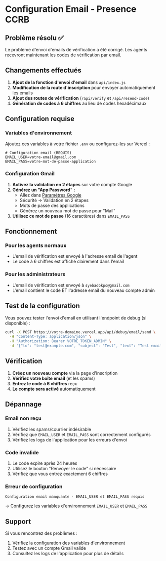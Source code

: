 # Configuration Email - Presence CCRB

## Problème résolu ✅

Le problème d'envoi d'emails de vérification a été corrigé. Les agents recevront maintenant les codes de vérification par email.

## Changements effectués

1. **Ajout de la fonction d'envoi d'email** dans `api/index.js`
2. **Modification de la route d'inscription** pour envoyer automatiquement les emails
3. **Ajout des routes de vérification** (`/api/verify` et `/api/resend-code`)
4. **Génération de codes à 6 chiffres** au lieu de codes hexadécimaux

## Configuration requise

### Variables d'environnement

Ajoutez ces variables à votre fichier `.env` ou configurez-les sur Vercel :

```env
# Configuration email (REQUIS)
EMAIL_USER=votre-email@gmail.com
EMAIL_PASS=votre-mot-de-passe-application
```

### Configuration Gmail

1. **Activez la validation en 2 étapes** sur votre compte Google
2. **Générez un "App Password"** :
   - Allez dans [Paramètres Google](https://myaccount.google.com/)
   - Sécurité → Validation en 2 étapes
   - Mots de passe des applications
   - Générez un nouveau mot de passe pour "Mail"
3. **Utilisez ce mot de passe** (16 caractères) dans `EMAIL_PASS`

## Fonctionnement

### Pour les agents normaux
- L'email de vérification est envoyé à l'adresse email de l'agent
- Le code à 6 chiffres est affiché clairement dans l'email

### Pour les administrateurs
- L'email de vérification est envoyé à `syebadokpo@gmail.com`
- L'email contient le code ET l'adresse email du nouveau compte admin

## Test de la configuration

Vous pouvez tester l'envoi d'email en utilisant l'endpoint de debug (si disponible) :

```bash
curl -X POST https://votre-domaine.vercel.app/api/debug/email/send \
  -H "Content-Type: application/json" \
  -H "Authorization: Bearer VOTRE_TOKEN_ADMIN" \
  -d '{"to": "test@example.com", "subject": "Test", "text": "Test email"}'
```

## Vérification

1. **Créez un nouveau compte** via la page d'inscription
2. **Vérifiez votre boîte email** (et les spams)
3. **Entrez le code à 6 chiffres** reçu
4. **Le compte sera activé** automatiquement

## Dépannage

### Email non reçu
1. Vérifiez les spams/courrier indésirable
2. Vérifiez que `EMAIL_USER` et `EMAIL_PASS` sont correctement configurés
3. Vérifiez les logs de l'application pour les erreurs d'envoi

### Code invalide
1. Le code expire après 24 heures
2. Utilisez le bouton "Renvoyer le code" si nécessaire
3. Vérifiez que vous entrez exactement 6 chiffres

### Erreur de configuration
```
Configuration email manquante - EMAIL_USER et EMAIL_PASS requis
```
→ Configurez les variables d'environnement `EMAIL_USER` et `EMAIL_PASS`

## Support

Si vous rencontrez des problèmes :
1. Vérifiez la configuration des variables d'environnement
2. Testez avec un compte Gmail valide
3. Consultez les logs de l'application pour plus de détails
